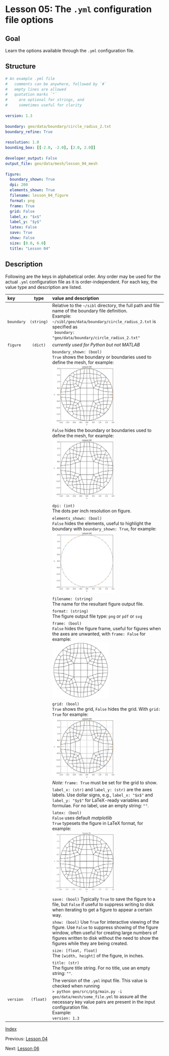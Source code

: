 # Lesson 05: The `.yml` configuration file options

## Goal

Learn the options available through the `.yml` configuration file.

## Structure

```yml
# An example .yml file
#   comments can be anywhere, followed by `#`
#   empty lines are allowed
#   quotation marks `"` 
#     are optional for strings, and
#     sometimes useful for clarity

version: 1.3

boundary: geo/data/boundary/circle_radius_2.txt
boundary_refine: True 

resolution: 1.0
bounding_box: [[-2.0, -2.0], [2.0, 2.0]] 

developer_output: False 
output_file: geo/data/mesh/lesson_04_mesh

figure:
  boundary_shown: True
  dpi: 200
  elements_shown: True
  filename: lesson_04_figure
  format: png
  frame: True
  grid: False
  label_x: "$x$"
  label_y: "$y$"
  latex: False
  save: True
  show: False
  size: [8.0, 6.0]
  title: "Lesson 04"
```

## Description

Following are the keys in alphabetical order.  Any order may be used for the actual `.yml` configuration file as it is order-independent. For each key, the value type and description are listed.

| key | type | value and description |
|:--|:--:|:--|
| `boundary` | `(string)` | Relative to the `~/sibl` directory, the full path and file name of the boundary file definition.</br>Example: `~/sibl/geo/data/boundary/circle_radius_2.txt` is specified as</br>` boundary: "geo/data/boundary/circle_radius_2.txt"`|
| `figure` | `(dict)` | *currently used for Python but not MATLAB* |
| | | `boundary_shown: (bool)`</br>`True` shows the boundary or boundaries used to define the mesh, for example:</br><img src="fig/boundary_shown_true.png" alt="boundary_shown_true" width="200"/></br>`False` hides the boundary or boundaries used to define the mesh, for example:</br><img src="fig/boundary_shown_false.png" alt="boundary_shown_false" width="200"/> |
| | | `dpi: (int)`</br>The dots per inch resolution on figure.|
| | | `elements_shown: (bool)`</br>`False` hides the elements, useful to highlight the boundary with `boundary_shown: True`, for example:</br><img src="fig/elements_shown_false.png" alt="elements_shown_false" width="200"/>
| | | `filename: (string)`</br>The name for the resultant figure output file. |
| | | `format: (string)`</br>The figure output file type: `png` or `pdf` or `svg` |
| | | `frame: (bool)`</br>`False` hides the figure frame, useful for figures when the axes are unwanted, with `frame: False` for example:</br><img src="fig/frame_shown_false.png" alt="frame_shown_false" width="180"/>
| | | `grid: (bool)`</br>`True` shows the grid, `False` hides the grid.  With `grid: True` for example:</br><img src="fig/grid_shown_true.png" alt="grid_shown_true" width="200"/></br>*Note:* `frame: True` must be set for the grid to show.
| | | `label_x: (str)` and `label_y: (str)` are the axes labels.  Use dollar signs, e.g., `label_x: "$x$"` and `label_y: "$y$"` for LaTeX-ready variables and formulae. For no label, use an empty string: `""`.
| | | `latex: (bool)`</br>`False` uses default *matplotlib*</br>`True` typesets the figure in LaTeX format, for example:</br><img src="fig/latex_true.png" alt="latex_true" width="200"/>
| | | `save: (bool)` Typically `True` to save the figure to a file, but `False` if useful to suppress writing to disk when iterating to get a figure to appear a certain way.
| | | `show: (bool)` Use `True` for interactive viewing of the figure.  Use `False` to suppress showing of the figure window, often useful for creating large numbers of figures written to disk without the need to show the figures while they are being created.
| | | `size: [float, float]`</br>The `[width, height]` of the figure, in inches.
| | | `title: (str)`</br>The figure title string.  For no title, use an empty string: `""`.
| `version` | `(float)` | The version of the `.yml` input file.  This value is checked when running</br>`> python geo/src/ptg/main.py -i geo/data/mesh/some_file.yml` to assure all the necessary key value pairs are present in the input configuration file.</br>Example:</br>`version: 1.3`|

[Index](README.md)

Previous: [Lesson 04](lesson_04.md)

Next: [Lesson 06](lesson_06.md)

